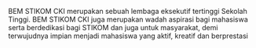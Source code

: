 BEM STIKOM CKI merupakan sebuah lembaga eksekutif tertinggi Sekolah Tinggi. BEM STIKOM CKI juga merupakan wadah aspirasi bagi mahasiswa serta berdedikasi bagi STIKOM dan juga untuk masyarakat, demi terwujudnya impian menjadi mahasiswa yang aktif, kreatif dan berprestasi